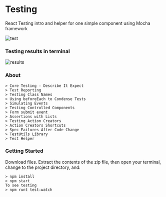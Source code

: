 # Testing

React Testing intro and helper for one simple component using Mocha framework

![test](https://user-images.githubusercontent.com/13827656/31007414-3f8e20c0-a509-11e7-83b0-dcda24b4b789.jpg)

### Testing results in terminal

![results](https://user-images.githubusercontent.com/13827656/31011345-9009aab2-a516-11e7-82aa-0be0ebd00254.jpg)

### About

```
> Core Testing - Describe It Expect
> Test Reporting
> Testing Class Names
> Using beforeEach to Condense Tests
> Simulating Events
> Testing Controlled Components
> Form submit event
> Assertions with Lists
> Testing Action Creators
> Action Creators Shortcuts
> Spec Failures After Code Change
> TestUtils Library
> Test Helper 
```

### Getting Started
Download files.  Extract the contents of the zip file, then open your terminal, change to the project directory, and:

```
> npm install
> npm start
To see testing
> npm runt test:watch
```

